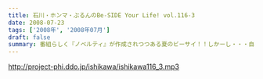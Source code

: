 ```yaml
---
title: 石川・ホンマ・ぶるんのBe-SIDE Your Life! vol.116-3
date: 2008-07-23
tags: ['2008年', '2008年07月']
draft: false
summary: 番組らしく『ノベルティ』が作成されつつある夏のビーサイ！！しかーし・・・自転車操業であるがために、なかなか皆さんのお手元に届くことが・・・まだ見ぬグッズに乞うご期待。NAMAE
---
```


http://project-phi.ddo.jp/ishikawa/ishikawa116_3.mp3
